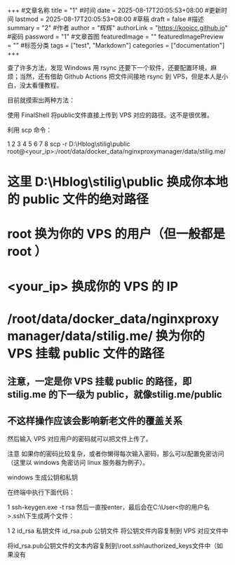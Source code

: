 +++
#文章名称
title = "1"
#时间
date = 2025-08-17T20:05:53+08:00
#更新时间
lastmod = 2025-08-17T20:05:53+08:00
#草稿
draft = false
#描述
summary = "2"
#作者
author = "辉辉"
authorLink = "https://kooicc.github.io"
#密码
password = "1"
#文章首图
featuredImage = ""
featuredImagePreview = ""
#标签分类
tags = ["test", "Markdown"]
categories = ["documentation"]
+++

查了许多方法，发现 Windows 用 rsync 还要下一个软件，还要配置环境，麻烦；当然，还有借助 Github Actions 把文件间接地 rsync 到 VPS，但是本人是小白，没太看懂教程。

目前就摸索出两种方法：

使用 FinalShell 将public文件直接上传到 VPS 对应的路径。这不是很优雅。

利用 scp 命令：

1
2
3
4
5
6
7
8
scp -r D:\Hblog\stilig\public root@<your_ip>:/root/data/docker_data/nginxproxymanager/data/stilig.me/

# 这里 D:\Hblog\stilig\public 换成你本地的 public 文件的绝对路径
# root 换为你的 VPS 的用户（但一般都是 root ）
# <your_ip> 换成你的 VPS 的 IP
# /root/data/docker_data/nginxproxymanager/data/stilig.me/ 换为你的 VPS 挂载 public 文件的路径
## 注意，一定是你 VPS 挂载 public 的路径，即 stilig.me 的下一级为 public，就像stilig.me/public
## 不这样操作应该会影响新老文件的覆盖关系
然后输入 VPS 对应用户的密码就可以把文件上传了。

注意
如果你的密码比较复杂，或者你懒得每次输入密码，那么可以配置免密访问（这里以 windows 免密访问 linux 服务器为例子）。

windows 生成公钥和私钥

在终端中执行下面代码：

1
ssh-keygen.exe -t rsa
然后一直按enter，最后会在C:\User\<你的用户名>\.ssh\下生成两个文件：

1
2
id_rsa      私钥文件
id_rsa.pub  公钥文件
将公钥文件内容复制到 VPS 对应文件中

将id_rsa.pub公钥文件的文本内容复制到\root\.ssh\authorized_keys文件中（如果没有
